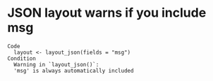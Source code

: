 # JSON layout warns if you include msg

    Code
      layout <- layout_json(fields = "msg")
    Condition
      Warning in `layout_json()`:
      'msg' is always automatically included

